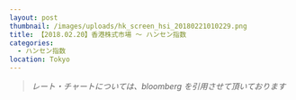```yaml
---
layout: post
thumbnail: /images/uploads/hk_screen_hsi_20180221010229.png
title: 【2018.02.20】香港株式市場 〜 ハンセン指数
categories:
  - ハンセン指数
location: Tokyo
---
```

> _レート・チャートについては、bloomberg を引用させて頂いております_
